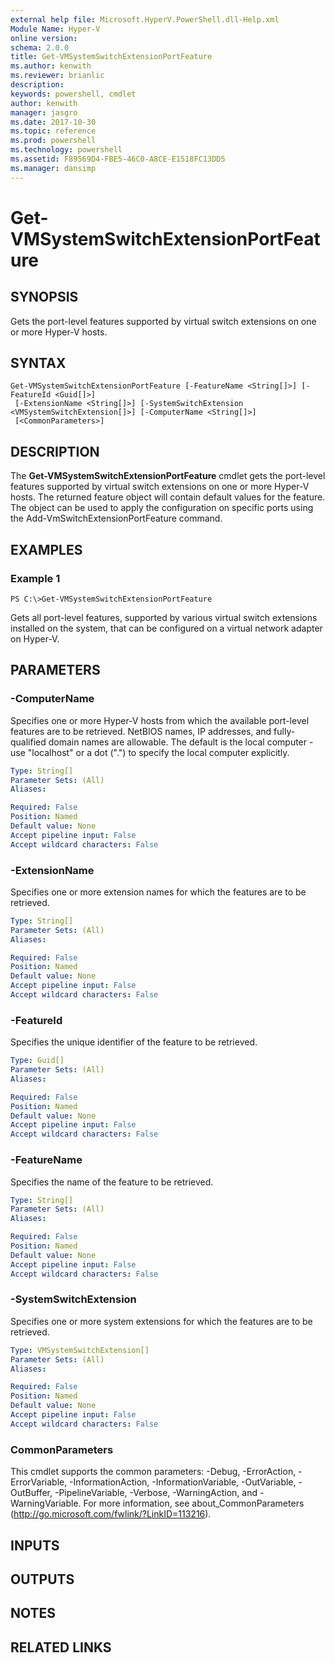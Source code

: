 ```yaml
---
external help file: Microsoft.HyperV.PowerShell.dll-Help.xml
Module Name: Hyper-V
online version: 
schema: 2.0.0
title: Get-VMSystemSwitchExtensionPortFeature
ms.author: kenwith
ms.reviewer: brianlic
description: 
keywords: powershell, cmdlet
author: kenwith
manager: jasgro
ms.date: 2017-10-30
ms.topic: reference
ms.prod: powershell
ms.technology: powershell
ms.assetid: F89569D4-FBE5-46C0-A8CE-E1518FC13DD5
ms.manager: dansimp
---
```


# Get-VMSystemSwitchExtensionPortFeature

## SYNOPSIS
Gets the port-level features supported by virtual switch extensions on one or more Hyper-V hosts.

## SYNTAX

```
Get-VMSystemSwitchExtensionPortFeature [-FeatureName <String[]>] [-FeatureId <Guid[]>]
 [-ExtensionName <String[]>] [-SystemSwitchExtension <VMSystemSwitchExtension[]>] [-ComputerName <String[]>]
 [<CommonParameters>]
```

## DESCRIPTION
The **Get-VMSystemSwitchExtensionPortFeature** cmdlet gets the port-level features supported by virtual switch extensions on one or more Hyper-V hosts.
The returned feature object will contain default values for the feature.
The object can be used to apply the configuration on specific ports using the Add-VmSwitchExtensionPortFeature command.

## EXAMPLES

### Example 1
```
PS C:\>Get-VMSystemSwitchExtensionPortFeature
```

Gets all port-level features, supported by various virtual switch extensions installed on the system, that can be configured on a virtual network adapter on Hyper-V.

## PARAMETERS

### -ComputerName
Specifies one or more Hyper-V hosts from which the available port-level features are to be retrieved.
NetBIOS names, IP addresses, and fully-qualified domain names are allowable.
The default is the local computer - use "localhost" or a dot (".") to specify the local computer explicitly.

```yaml
Type: String[]
Parameter Sets: (All)
Aliases: 

Required: False
Position: Named
Default value: None
Accept pipeline input: False
Accept wildcard characters: False
```

### -ExtensionName
Specifies one or more extension names for which the features are to be retrieved.

```yaml
Type: String[]
Parameter Sets: (All)
Aliases: 

Required: False
Position: Named
Default value: None
Accept pipeline input: False
Accept wildcard characters: False
```

### -FeatureId
Specifies the unique identifier of the feature to be retrieved.

```yaml
Type: Guid[]
Parameter Sets: (All)
Aliases: 

Required: False
Position: Named
Default value: None
Accept pipeline input: False
Accept wildcard characters: False
```

### -FeatureName
Specifies the name of the feature to be retrieved.

```yaml
Type: String[]
Parameter Sets: (All)
Aliases: 

Required: False
Position: Named
Default value: None
Accept pipeline input: False
Accept wildcard characters: False
```

### -SystemSwitchExtension
Specifies one or more system extensions for which the features are to be retrieved.

```yaml
Type: VMSystemSwitchExtension[]
Parameter Sets: (All)
Aliases: 

Required: False
Position: Named
Default value: None
Accept pipeline input: False
Accept wildcard characters: False
```

### CommonParameters
This cmdlet supports the common parameters: -Debug, -ErrorAction, -ErrorVariable, -InformationAction, -InformationVariable, -OutVariable, -OutBuffer, -PipelineVariable, -Verbose, -WarningAction, and -WarningVariable. For more information, see about_CommonParameters (http://go.microsoft.com/fwlink/?LinkID=113216).

## INPUTS

## OUTPUTS

## NOTES

## RELATED LINKS

